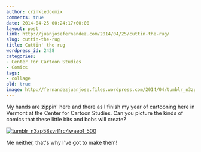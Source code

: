 ```yaml
---
author: crinkledcomix
comments: true
date: 2014-04-25 00:24:17+00:00
layout: post
link: http://juanjosefernandez.com/2014/04/25/cuttin-the-rug/
slug: cuttin-the-rug
title: Cuttin' the rug
wordpress_id: 2428
categories:
- Center For Cartoon Studies
- Comics
tags:
- collage
old: true
image: http://fernandezjuanjose.files.wordpress.com/2014/04/tumblr_n3zp58svri1rc4waeo1_500.jpg
---
```


My hands are zippin' here and there as I finish my year of cartooning here in Vermont at the Center for Cartoon Studies. Can you picture the kinds of comics that these little bits and bobs will create? 
<!--more-->
[![tumblr_n3zp58svrI1rc4waeo1_500](http://fernandezjuanjose.files.wordpress.com/2014/04/tumblr_n3zp58svri1rc4waeo1_500.jpg)](http://fernandezjuanjose.files.wordpress.com/2014/04/tumblr_n3zp58svri1rc4waeo1_500.jpg)


Me neither, that's why I've got to make them!
